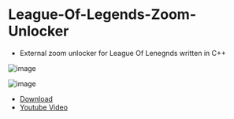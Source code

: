 # League-Of-Legends-Zoom-Unlocker

- External zoom unlocker for League Of Lenegnds written in C++

![image](https://user-images.githubusercontent.com/42891941/122651021-cf3d2300-d13e-11eb-9ef8-ed8658ba057d.png)

![image](https://user-images.githubusercontent.com/42891941/122651027-d6fcc780-d13e-11eb-8964-9e0b09717c23.png)

- [Download](https://github.com/Vili1/League-Of-Legends-Zoom-Unlocker/releases/)
- [Youtube Video](https://youtu.be/-GgtgMTTKbo)
